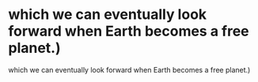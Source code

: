 # which we can eventually look forward when Earth becomes a free planet.)

which we can eventually look forward when Earth becomes a free planet.)